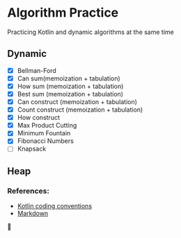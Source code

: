 # Algorithm Practice
Practicing Kotlin and dynamic algorithms at the same time

## Dynamic 
- [x] Bellman-Ford
- [x] Can sum(memoization + tabulation)
- [x] How sum (memoization + tabulation)
- [x] Best sum (memoization + tabulation)
- [x] Can construct (memoization + tabulation)
- [x] Count construct (memoization + tabulation)
- [x] How construct
- [x] Max Product Cutting
- [x] Minimum Fountain
- [x] Fibonacci Numbers
- [ ] Knapsack

## Heap

### References:
- [Kotlin coding conventions](https://kotlinlang.org/docs/coding-conventions.html#function-names)
- [Markdown](https://guides.github.com/features/mastering-markdown/)


:potato:
